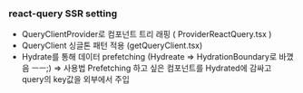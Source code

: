 
### react-query SSR setting 

- QueryClientProvider로 컴포넌트 트리 래핑 ( ProviderReactQuery.tsx )
- QueryClient 싱글톤 패턴 적용 (getQueryClient.tsx)
- Hydrate를 통해 데이터 prefetching (Hydreate => HydrationBoundary로 바꼈음 ㅡㅡ;)
=> 사용법  Prefetching 하고 싶은 컴포넌트를 Hydrated에 감싸고 query의 key값을 외부에서 주입 
